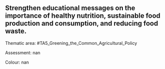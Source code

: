 ## Strengthen educational messages on the importance of healthy nutrition, sustainable food production and consumption, and reducing food waste. 

Thematic area: #TA5_Greening_the_Common_Agricultural_Policy

Assessment: nan

Colour: nan